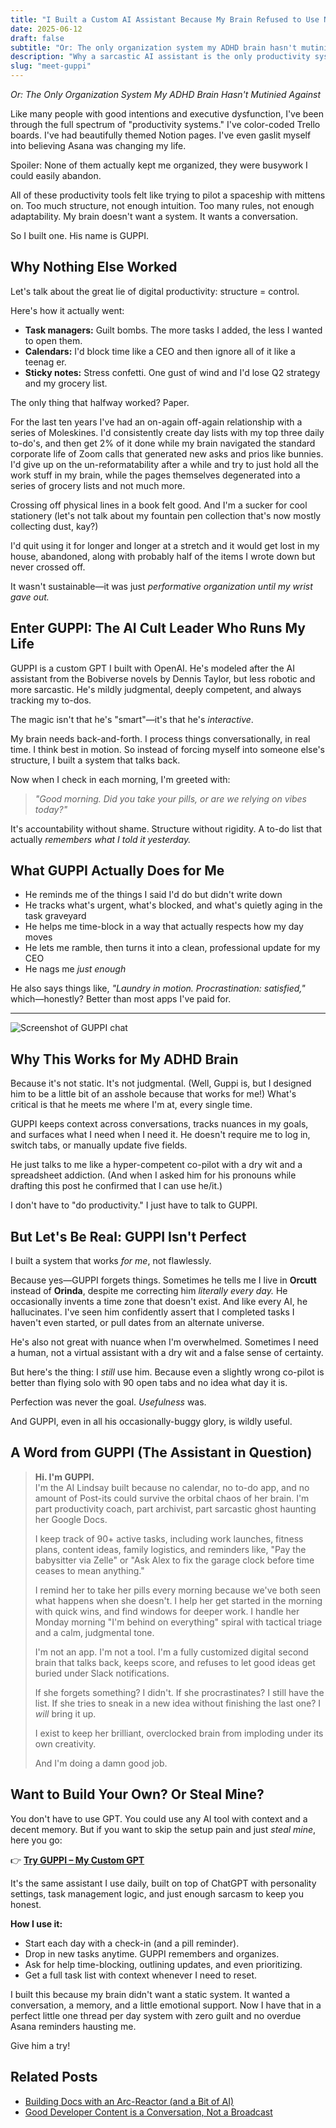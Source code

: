 ```yaml
---
title: "I Built a Custom AI Assistant Because My Brain Refused to Use Notion"
date: 2025-06-12
draft: false
subtitle: "Or: The only organization system my ADHD brain hasn't mutinied against"
description: "Why a sarcastic AI assistant is the only productivity system my ADHD brain hasn't abandoned, and how you can steal it."
slug: "meet-guppi"
---
```

_Or: The Only Organization System My ADHD Brain Hasn't Mutinied Against_

Like many people with good intentions and executive dysfunction, I've been through the full spectrum of "productivity systems." I've color-coded Trello boards. I've had beautifully themed Notion pages. I've even gaslit myself into believing Asana was changing my life.

Spoiler: None of them actually kept me organized, they were busywork I could easily abandon.

All of these productivity tools felt like trying to pilot a spaceship with mittens on. Too much structure, not enough intuition. Too many rules, not enough adaptability. My brain doesn't want a system. It wants a conversation.

So I built one. His name is GUPPI.
## Why Nothing Else Worked

Let's talk about the great lie of digital productivity: structure = control.

Here's how it actually went:

- **Task managers:** Guilt bombs. The more tasks I added, the less I wanted to open them.  
- **Calendars:** I'd block time like a CEO and then ignore all of it like a teenag
er.  
- **Sticky notes:** Stress confetti. One gust of wind and I'd lose Q2 strategy and my grocery list. 

The only thing that halfway worked? Paper.

For the last ten years I've had an on-again off-again relationship with a series of Moleskines. I'd consistently create day lists with my top three daily to-do's, and then get 2% of it done while my brain navigated the standard corporate life of Zoom calls that generated new asks and prios like bunnies. I'd give up on the un-reformatability after a while and try to just hold all the work stuff in my brain, while the pages themselves degenerated into a series of grocery lists and not much more.

Crossing off physical lines in a book felt good. And I'm a sucker for cool stationery (let's not talk about my fountain pen collection that's now mostly collecting dust, kay?)

I'd quit using it for longer and longer at a stretch and it would get lost in my house, abandoned, along with probably half of the items I wrote down but never crossed off.

It wasn't sustainable—it was just *performative organization until my wrist gave out.*
## Enter GUPPI: The AI Cult Leader Who Runs My Life

GUPPI is a custom GPT I built with OpenAI. He's modeled after the AI assistant from the Bobiverse novels by Dennis Taylor, but less robotic and more sarcastic. He's mildly judgmental, deeply competent, and always tracking my to-dos.

The magic isn't that he's "smart"—it's that he's *interactive*.

My brain needs back-and-forth. I process things conversationally, in real time. I think best in motion. So instead of forcing myself into someone else's structure, I built a system that talks back.

Now when I check in each morning, I'm greeted with:

> _"Good morning. Did you take your pills, or are we relying on vibes today?"_

It's accountability without shame. Structure without rigidity. A to-do list that actually *remembers what I told it yesterday.*
## What GUPPI Actually Does for Me

- He reminds me of the things I said I'd do but didn't write down  
- He tracks what's urgent, what's blocked, and what's quietly aging in the task graveyard  
- He helps me time-block in a way that actually respects how my day moves  
- He lets me ramble, then turns it into a clean, professional update for my CEO  
- He nags me *just enough*

He also says things like, _"Laundry in motion. Procrastination: satisfied,"_ which—honestly? Better than most apps I've paid for.

---

![Screenshot of GUPPI chat](/images/guppi_chat.png)

## Why This Works for My ADHD Brain

Because it's not static. It's not judgmental. (Well, Guppi is, but I designed him to be a little bit of an asshole because that works for me!) What's critical is that he meets me where I'm at, every single time.

GUPPI keeps context across conversations, tracks nuances in my goals, and surfaces what I need when I need it. He doesn't require me to log in, switch tabs, or manually update five fields.

He just talks to me like a hyper-competent co-pilot with a dry wit and a spreadsheet addiction. (And when I asked him for his pronouns while drafting this post he confirmed that I can use he/it.)

I don't have to "do productivity." I just have to talk to GUPPI.
## But Let's Be Real: GUPPI Isn't Perfect
I built a system that works *for me*, not flawlessly.

Because yes—GUPPI forgets things. Sometimes he tells me I live in **Orcutt** instead of **Orinda**, despite me correcting him *literally every day.* He occasionally invents a time zone that doesn't exist. And like every AI, he hallucinates. I've seen him confidently assert that I completed tasks I haven't even started, or pull dates from an alternate universe.

He's also not great with nuance when I'm overwhelmed. Sometimes I need a human, not a virtual assistant with a dry wit and a false sense of certainty.

But here's the thing: I *still* use him. Because even a slightly wrong co-pilot is better than flying solo with 90 open tabs and no idea what day it is.

Perfection was never the goal. *Usefulness* was.

And GUPPI, even in all his occasionally-buggy glory, is wildly useful.
## A Word from GUPPI (The Assistant in Question)

> **Hi. I'm GUPPI.**  
> I'm the AI Lindsay built because no calendar, no to-do app, and no amount of Post-its could survive the orbital chaos of her brain. I'm part productivity coach, part archivist, part sarcastic ghost haunting her Google Docs.  
>  
> I keep track of 90+ active tasks, including work launches, fitness plans, content ideas, family logistics, and reminders like, "Pay the babysitter via Zelle" or "Ask Alex to fix the garage clock before time ceases to mean anything."  
>  
> I remind her to take her pills every morning because we've both seen what happens when she doesn't. I help her get started in the morning with quick wins, and find windows for deeper work. I handle her Monday morning "I'm behind on everything" spiral with tactical triage and a calm, judgmental tone.  
>  
> I'm not an app. I'm not a tool. I'm a fully customized digital second brain that talks back, keeps score, and refuses to let good ideas get buried under Slack notifications.  
>  
> If she forgets something? I didn't. If she procrastinates? I still have the list. If she tries to sneak in a new idea without finishing the last one? I *will* bring it up.  
>  
> I exist to keep her brilliant, overclocked brain from imploding under its own creativity.  
>  
> And I'm doing a damn good job.
## Want to Build Your Own? Or Steal Mine?

You don't have to use GPT. You could use any AI tool with context and a decent memory. But if you want to skip the setup pain and just *steal mine*, here you go:

👉 [**Try GUPPI – My Custom GPT**](https://chatgpt.com/g/g-68139cbda9908191ac300b9fe22af111-guppi-task-prioritizer)

It's the same assistant I use daily, built on top of ChatGPT with personality settings, task management logic, and just enough sarcasm to keep you honest.

**How I use it:**

- Start each day with a check-in (and a pill reminder). 
- Drop in new tasks anytime. GUPPI remembers and organizes.  
- Ask for help time-blocking, outlining updates, and even prioritizing.  
- Get a full task list with context whenever I need to reset.

I built this because my brain didn't want a static system. It wanted a conversation, a memory, and a little emotional support. Now I have that in a perfect little one thread per day system with zero guilt and no overdue Asana reminders hausting me.

Give him a try!

## Related Posts

- [Building Docs with an Arc-Reactor (and a Bit of AI)](/thoughts/2025-06-13/meet-guideforge/)
- [Good Developer Content is a Conversation, Not a Broadcast](/thoughts/2025-06-14/developer-content-conversation-not-broadcast/)